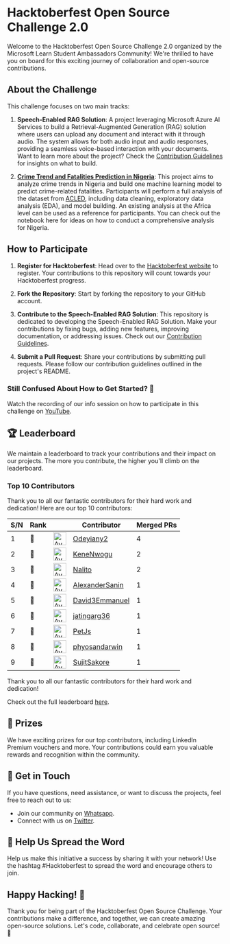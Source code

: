 # **Hacktoberfest Open Source Challenge 2.0**

Welcome to the Hacktoberfest Open Source Challenge 2.0 organized by the Microsoft Learn Student Ambassadors Community! We're thrilled to have you on board for this exciting journey of collaboration and open-source contributions.

## **About the Challenge**

This challenge focuses on two main tracks:

1. **Speech-Enabled RAG Solution**: A project leveraging Microsoft Azure AI Services to build a Retrieval-Augmented Generation (RAG) solution where users can upload any document and interact with it through audio. The system allows for both audio input and audio responses, providing a seamless voice-based interaction with your documents. Want to learn more about the project? Check the [Contribution Guidelines](CONTRIBUTING.md) for insights on what to build.  

2. [**Crime Trend and Fatalities Prediction in Nigeria**](https://github.com/mlsanigeria/nigeria-crime-trends): This project aims to analyze crime trends in Nigeria and build one machine learning model to predict crime-related fatalities. Participants will perform a full analysis of the dataset from [ACLED](https://acleddata.com/), including data cleaning, exploratory data analysis (EDA), and model building. An existing analysis at the Africa level can be used as a reference for participants. You can check out the notebook here for ideas on how to conduct a comprehensive analysis for Nigeria.

## **How to Participate**

1. **Register for Hacktoberfest**: Head over to the [Hacktoberfest website](https://hacktoberfest.com/) to register. Your contributions to this repository will count towards your Hacktoberfest progress.

2. **Fork the Repository**: Start by forking the repository to your GitHub account.

3. **Contribute to the Speech-Enabled RAG Solution**: This repository is dedicated to developing the Speech-Enabled RAG Solution. Make your contributions by fixing bugs, adding new features, improving documentation, or addressing issues. Check out our [Contribution Guidelines](CONTRIBUTING.md).

4. **Submit a Pull Request**: Share your contributions by submitting pull requests. Please follow our contribution guidelines outlined in the project's README.

### **Still Confused About How to Get Started? 🤔**
Watch the recording of our info session on how to participate in this challenge on [YouTube](https://youtu.be/4CJOr4o1MVI?si=D7lHnt6N0kG8DQJH).

## **🏆 Leaderboard**

We maintain a leaderboard to track your contributions and their impact on our projects. The more you contribute, the higher you'll climb on the leaderboard.

<!-- Section Start -->
### Top 10 Contributors

Thank you to all our fantastic contributors for their hard work and dedication! Here are our top 10 contributors:

| S/N | Rank || Contributor | Merged PRs |
|--| ---- | -- |----------- | ---------- |
| 1 | 🥇 | <img src='https://avatars.githubusercontent.com/u/108756842?v=4' alt='Avatar' width='30' height='30'> | [Odeyiany2](https://github.com/Odeyiany2) | 4 |
| 2 | 🥈 | <img src='https://avatars.githubusercontent.com/u/59177747?v=4' alt='Avatar' width='30' height='30'> | [KeneNwogu](https://github.com/KeneNwogu) | 2 |
| 3 | 🥈 | <img src='https://avatars.githubusercontent.com/u/71222572?v=4' alt='Avatar' width='30' height='30'> | [Nalito](https://github.com/Nalito) | 2 |
| 4 | 🥉 | <img src='https://avatars.githubusercontent.com/u/11654054?v=4' alt='Avatar' width='30' height='30'> | [AlexanderSanin](https://github.com/AlexanderSanin) | 1 |
| 5 | 🥉 | <img src='https://avatars.githubusercontent.com/u/73294942?v=4' alt='Avatar' width='30' height='30'> | [David3Emmanuel](https://github.com/David3Emmanuel) | 1 |
| 6 | 🥉 | <img src='https://avatars.githubusercontent.com/u/46717453?v=4' alt='Avatar' width='30' height='30'> | [jatingarg36](https://github.com/jatingarg36) | 1 |
| 7 | 🥉 | <img src='https://avatars.githubusercontent.com/u/138301475?v=4' alt='Avatar' width='30' height='30'> | [PetJs](https://github.com/PetJs) | 1 |
| 8 | 🥉 | <img src='https://avatars.githubusercontent.com/u/120161341?v=4' alt='Avatar' width='30' height='30'> | [phyosandarwin](https://github.com/phyosandarwin) | 1 |
| 9 | 🥉 | <img src='https://avatars.githubusercontent.com/u/150163338?v=4' alt='Avatar' width='30' height='30'> | [SujitSakore](https://github.com/SujitSakore) | 1 |

Thank you to all our fantastic contributors for their hard work and dedication!

<!-- Section End -->

Check out the full leaderboard [here](LEADERBOARD.md).

## **🥇 Prizes**

We have exciting prizes for our top contributors, including LinkedIn Premium vouchers and more. Your contributions could earn you valuable rewards and recognition within the community.

## **💬 Get in Touch**

If you have questions, need assistance, or want to discuss the projects, feel free to reach out to us:

- Join our community on [Whatsapp](WHATSAPP_COMMUNITIES.md).
- Connect with us on [Twitter](https://twitter.com/mlsanigeria).

## **📣 Help Us Spread the Word**

Help us make this initiative a success by sharing it with your network! Use the hashtag #Hacktoberfest to spread the word and encourage others to join.

## **Happy Hacking! 🎉**

Thank you for being part of the Hacktoberfest Open Source Challenge. Your contributions make a difference, and together, we can create amazing open-source solutions. Let's code, collaborate, and celebrate open source! 🚀
